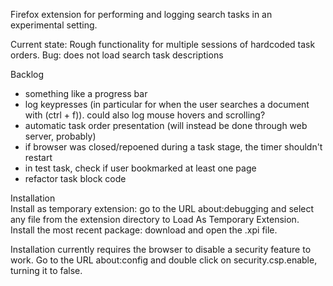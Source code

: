 Firefox extension for performing and logging search tasks in an experimental setting.

Current state: Rough functionality for multiple sessions of hardcoded task orders. Bug: does not load search task descriptions

Backlog
* something like a progress bar
* log keypresses (in particular for when the user searches a document with (ctrl + f)). could also log mouse hovers and scrolling?
* automatic task order presentation (will instead be done through web server, probably)
* if browser was closed/repoened during a task stage, the timer shouldn't restart
* in test task, check if user bookmarked at least one page
* refactor task block code


Installation  
Install as temporary extension: go to the URL about:debugging and select any file from the extension directory to Load As Temporary Extension.  
Install the most recent package: download and open the .xpi file.

Installation currently requires the browser to disable a security feature to work. Go to the URL about:config and double click on security.csp.enable, turning it to false.